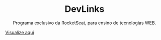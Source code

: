 <h1 align="center">DevLinks</h1>

<p align="center">
    Programa exclusivo da RocketSeat, para ensino de tecnologias WEB.
</p>
<a href="#" target="_blank">Visualize aqui</a>